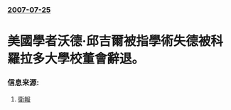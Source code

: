 ### [2007-07-25](/news/2007/07/25/index.md)

##### 
# 美國學者沃德·邱吉爾被指學術失德被科羅拉多大學校董會辭退。




### 信息来源:

1. [衛報](http://www.guardian.co.uk/worldlatest/story/0,,-6805300,00.html)
